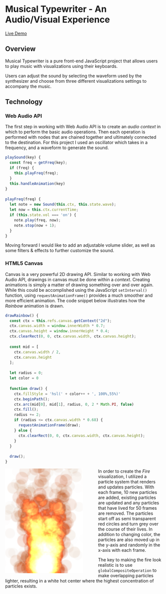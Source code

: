 # Musical Typewriter - An Audio/Visual Experience

[Live Demo](https://dfloo.github.io)

## Overview
Musical Typewriter is a pure front-end JavaScript project that allows users to play music with visualizations using their keyboards.

Users can adjust the sound by selecting the waveform used by the synthesizer and choose from three different visualizations settings to accompany the music.


## Technology

### Web Audio API
The first step in working with Web Audio API is to create an *audio context* in which to perform the basic audio operations. Then each operation is performed with nodes that are chained together and ultimately connected to the destination. For this project I used an oscillator which takes in a frequency, and a waveform to generate the sound. 


```javascript
playSound(key) {
  const freq = getFreq(key);
  if (freq) {
    this.playFreq(freq);
  }
  this.handleAnimation(key)
}

playFreq(freq) {
  let note = new Sound(this.ctx, this.state.wave);
  let now = this.ctx.currentTime;
  if (this.state.vol === 'on') {
    note.play(freq, now);
    note.stop(now + 1);
  }
}
```

Moving forward I would like to add an adjustable volume slider, as well as some filters & effects to further customize the sound.


### HTML5 Canvas
Canvas is a very powerful 2D drawing API. Similar to working with Web Audio API, drawings in canvas must be done within a *context*. Creating animations is simply a matter of drawing something over and over again. While this could be accomplished using the JavaScript `setInterval()` function, using `requestAnimationFrame()` provides a much smoother and more efficient animation. The code snippet below illustrates how the *Rainbow* animation is drawn.

```javascript
drawRainbow() {
  const ctx = this.refs.canvas.getContext("2d");
  ctx.canvas.width = window.innerWidth * 0.7;
  ctx.canvas.height = window.innerHeight * 0.4;
  ctx.clearRect(0, 0, ctx.canvas.width, ctx.canvas.height);
  
  const mid = [
    ctx.canvas.width / 2, 
    ctx.canvas.height
  ];
  
  let radius = 0;
  let color = 0

  function draw() {
    ctx.fillStyle = 'hsl(' + color++ + ', 100%,55%)'
    ctx.beginPath();
    ctx.arc(mid[0], mid[1], radius, 0, 2 * Math.PI, false)
    ctx.fill();
    radius += 2;
    if (radius <= ctx.canvas.width * 0.68) {
      requestAnimationFrame(draw);
    } else {
      ctx.clearRect(0, 0, ctx.canvas.width, ctx.canvas.height);
    }
  }

  draw();
}
```
  
<img src='images/fire.png' width='250' style='float: left; margin-right: 50px;'/>

In order to create the *Fire* visualization, I utilized a particle system that renders and updates particles. With each frame, 10 new particles are added, existing particles are updated and any particles that have lived for 50 frames are removed. The particles start off as semi transparent red circles and turn grey over the course of their lives. In addition to changing color, the particles are also moved up in the y-axis and randomly in the x-axis with each frame. 


The key to making the fire look realistic is to use `globalCompositeOperation` to make overlapping particles lighter, resulting in a white hot center where the highest concentration of particles exists. 
 
